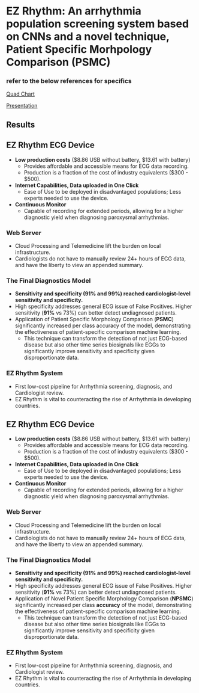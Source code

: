 # EZ Rhythm: An arrhythmia population screening system based on CNNs and a novel technique, Patient Specific Morhpology Comparison (PSMC)
### refer to the below references for specifics
[Quad Chart](Presentation/QuadChart.png)

[Presentation](Presentation/Slideshow.pdf)

## Results

## EZ Rhythm ECG Device

- **Low production costs** ($8.86 USB without battery, $13.61 with battery)
  - Provides affordable and accessible means for ECG data recording.
  - Production is a fraction of the cost of industry equivalents ($300 - $500).
- **Internet Capabilities, Data uploaded in One Click**
  - Ease of Use to be deployed in disadvantaged populations; Less experts needed to use the device.
- **Continuous Monitor**
  - Capable of recording for extended periods, allowing for a higher diagnostic yield when diagnosing paroxysmal arrhythmias.

### Web Server

- Cloud Processing and Telemedicine lift the burden on local infrastructure.
- Cardiologists do not have to manually review 24+ hours of ECG data, and have the liberty to view an appended summary.

### The Final Diagnostics Model

- **Sensitivity and specificity (91% and 99%) reached cardiologist-level sensitivity and specificity.**
- High specificity addresses general ECG issue of False Positives. Higher sensitivity (**91%** vs 73%) can better detect undiagnosed patients.
- Application of Patient Specific Morphology Comparison (**PSMC**) significantly increased per class accuracy of the model, demonstrating the effectiveness of patient-specific comparison machine learning.
  - This technique can transform the detection of not just ECG-based disease but also other time series biosignals like EGGs to significantly improve sensitivity and specificity given disproportionate data.

### EZ Rhythm System

- First low-cost pipeline for Arrhythmia screening, diagnosis, and Cardiologist review.
- EZ Rhythm is vital to counteracting the rise of Arrhythmia in developing countries.
## EZ Rhythm ECG Device

- **Low production costs** ($8.86 USB without battery, $13.61 with battery)
  - Provides affordable and accessible means for ECG data recording.
  - Production is a fraction of the cost of industry equivalents ($300 - $500).
- **Internet Capabilities, Data uploaded in One Click**
  - Ease of Use to be deployed in disadvantaged populations; Less experts needed to use the device.
- **Continuous Monitor**
  - Capable of recording for extended periods, allowing for a higher diagnostic yield when diagnosing paroxysmal arrhythmias.

### Web Server

- Cloud Processing and Telemedicine lift the burden on local infrastructure.
- Cardiologists do not have to manually review 24+ hours of ECG data, and have the liberty to view an appended summary.

### The Final Diagnostics Model

- **Sensitivity and specificity (91% and 99%) reached cardiologist-level sensitivity and specificity.**
- High specificity addresses general ECG issue of False Positives. Higher sensitivity (**91%** vs 73%) can better detect undiagnosed patients.
- Application of Novel Patient Specific Morphology Comparison (**NPSMC**) significantly increased per class **accuracy** of the model, demonstrating the effectiveness of patient-specific comparison machine learning.
  - This technique can transform the detection of not just ECG-based disease but also other time series biosignals like EGGs to significantly improve sensitivity and specificity given disproportionate data.

### EZ Rhythm System

- First low-cost pipeline for Arrhythmia screening, diagnosis, and Cardiologist review.
- EZ Rhythm is vital to counteracting the rise of Arrhythmia in developing countries.



